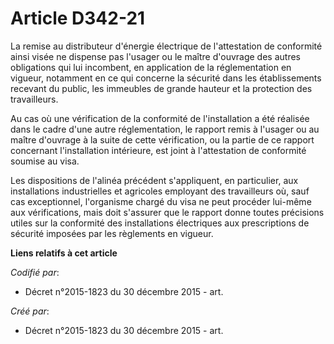 # Article D342-21

La remise au distributeur d'énergie électrique de l'attestation de conformité ainsi visée ne dispense pas l'usager ou le
maître d'ouvrage des autres obligations qui lui incombent, en application de la réglementation en vigueur, notamment en ce
qui concerne la sécurité dans les établissements recevant du public, les immeubles de grande hauteur et la protection des
travailleurs.

Au cas où une vérification de la conformité de l'installation a été réalisée dans le cadre d'une autre réglementation, le
rapport remis à l'usager ou au maître d'ouvrage à la suite de cette vérification, ou la partie de ce rapport concernant
l'installation intérieure, est joint à l'attestation de conformité soumise au visa.

Les dispositions de l'alinéa précédent s'appliquent, en particulier, aux installations industrielles et agricoles employant
des travailleurs où, sauf cas exceptionnel, l'organisme chargé du visa ne peut procéder lui-même aux vérifications, mais doit
s'assurer que le rapport donne toutes précisions utiles sur la conformité des installations électriques aux prescriptions de
sécurité imposées par les règlements en vigueur.

**Liens relatifs à cet article**

_Codifié par_:

  - Décret n°2015-1823 du 30 décembre 2015 - art.

_Créé par_:

  - Décret n°2015-1823 du 30 décembre 2015 - art.
